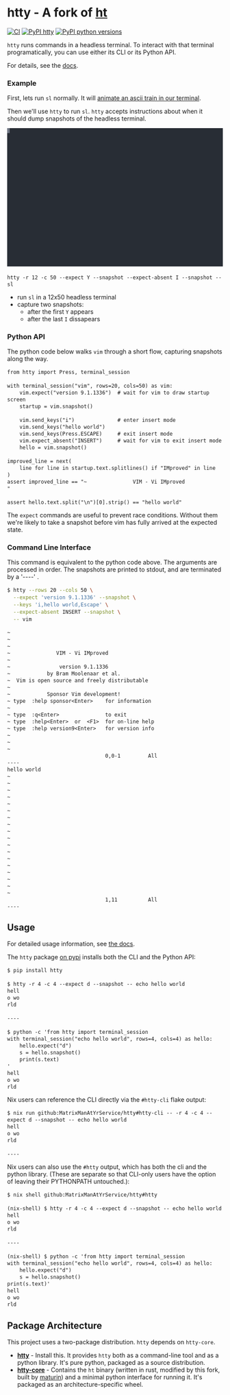 # htty - A fork of [ht](https://github.com/andyk/ht)

[![CI](https://github.com/MatrixManAtYrService/htty/workflows/Test/badge.svg)](https://github.com/MatrixManAtYrService/htty/actions/workflows/tests.yml)
[![PyPI htty](https://img.shields.io/pypi/v/htty.svg)](https://pypi.org/project/htty/)
[![PyPI python versions](https://img.shields.io/pypi/pyversions/htty.svg)](https://pypi.org/project/htty/)


`htty` runs commands in a headless terminal.
To interact with that terminal programatically, you can use either its CLI or its Python API.

For details, see the [docs](https://matrixmanatyrservice.github.io/htty/htty.html).

### Example

First, lets run `sl` normally.
It will [animate an ascii train in our terminal](https://linuxcommandlibrary.com/man/sl).

Then we'll use `htty` to run `sl`.
`htty` accepts instructions about when it should dump snapshots of the headless terminal.

![animated ascii-art train](example.svg)

```
htty -r 12 -c 50 --expect Y --snapshot --expect-absent I --snapshot -- sl
```
- run `sl` in a 12x50 headless terminal
- capture two snapshots:
   - after the first `Y` appears
   - after the last `I` dissapears

### Python API

The python code below walks `vim` through a short flow, capturing snapshots along the way.

```python3
from htty import Press, terminal_session

with terminal_session("vim", rows=20, cols=50) as vim:
    vim.expect("version 9.1.1336")  # wait for vim to draw startup screen
    startup = vim.snapshot()

    vim.send_keys("i")              # enter insert mode
    vim.send_keys("hello world")
    vim.send_keys(Press.ESCAPE)     # exit insert mode
    vim.expect_absent("INSERT")     # wait for vim to exit insert mode
    hello = vim.snapshot()

improved_line = next(
    line for line in startup.text.splitlines() if "IMproved" in line
)
assert improved_line == "~               VIM - Vi IMproved                 "

assert hello.text.split("\n")[0].strip() == "hello world"
```

The `expect` commands are useful to prevent race conditions.
Without them we're likely to take a snapshot before vim has fully arrived at the expected state.

### Command Line Interface

This command is equivalent to the python code above.
The arguments are processed in order.
The snapshots are printed to stdout, and are terminated by a '----' .

```bash
$ htty --rows 20 --cols 50 \
  --expect 'version 9.1.1336' --snapshot \
  --keys 'i,hello world,Escape' \
  --expect-absent INSERT --snapshot \
  -- vim
```
```
~
~
~
~               VIM - Vi IMproved
~
~                version 9.1.1336
~            by Bram Moolenaar et al.
~  Vim is open source and freely distributable
~
~            Sponsor Vim development!
~ type  :help sponsor<Enter>    for information
~
~ type  :q<Enter>               to exit
~ type  :help<Enter>  or  <F1>  for on-line help
~ type  :help version9<Enter>   for version info
~
~
~
                                0,0-1         All
----
hello world
~
~
~
~
~
~
~
~
~
~
~
~
~
~
~
~
~
~
                                1,11          All
----
```

## Usage

For detailed usage information, see [the docs](https://matrixmanatyrservice.github.io/htty/htty.html).

The `htty` package [on pypi](https://pypi.org/project/htty/) installs both the CLI and the Python API:
```
$ pip install htty

$ htty -r 4 -c 4 --expect d --snapshot -- echo hello world
hell
o wo
rld

----

$ python -c 'from htty import terminal_session
with terminal_session("echo hello world", rows=4, cols=4) as hello:
    hello.expect("d")
    s = hello.snapshot()
    print(s.text)
'
hell
o wo
rld

```

Nix users can reference the CLI directly via the `#htty-cli` flake output:
```
$ nix run github:MatrixManAtYrService/htty#htty-cli -- -r 4 -c 4 --expect d --snapshot -- echo hello world
hell
o wo
rld

----
```

Nix users can also use the `#htty` output, which has both the cli and the python library. (These are separate so that CLI-only users have the option of leaving their PYTHONPATH untouched.):

```
$ nix shell github:MatrixManAtYrService/htty#htty

(nix-shell) $ htty -r 4 -c 4 --expect d --snapshot -- echo hello world
hell
o wo
rld

----

(nix-shell) $ python -c 'from htty import terminal_session
with terminal_session("echo hello world", rows=4, cols=4) as hello:
    hello.expect("d")
    s = hello.snapshot()
print(s.text)'
hell
o wo
rld

```

## Package Architecture

This project uses a two-package distribution. `htty` depends on `htty-core`.

- **[htty](htty/README.md)** - Install this. It provides `htty` both as a command-line tool and as a python library.  It's pure python, packaged as a source distribution.
- **[htty-core](htty-core/README.md)** - Contains the `ht` binary (written in rust, modified by this fork, built by [maturin](https://github.com/PyO3/maturin)) and a minimal python interface for running it.  It's packaged as an architecture-specific wheel.
